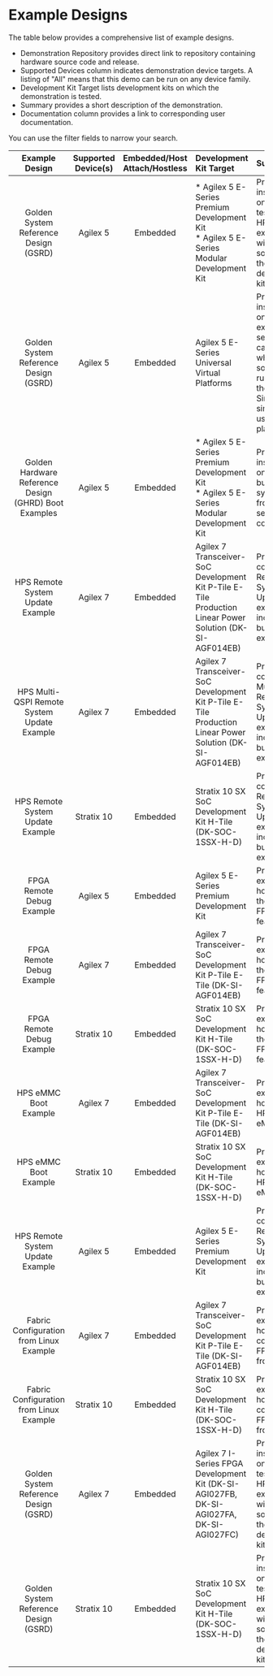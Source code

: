 # **Example Designs**

The table below provides a comprehensive list of example designs. 

* Demonstration Repository provides direct link to repository containing hardware source code and release.
* Supported Devices column indicates demonstration device targets.  A listing of "All" means that this demo can be run on any device family.
* Development Kit Target lists development kits on which the demonstration is tested.
* Summary provides a short description of the demonstration.
* Documentation column provides a link to corresponding user documentation.

You can use the filter fields to narrow your search.

| **Example Design**    | Supported Device(s)    |  Embedded/Host Attach/Hostless | Development Kit Target | Summary | Documentation |
|:---------------:|:----------------:|:--------------------:|:------------------|:------------------------|:------------------------|
| Golden System Reference Design (GSRD)                 | Agilex 5            | Embedded                      | * Agilex 5 E-Series Premium Development Kit</br> * Agilex 5 E-Series Modular Development Kit | Provides instructions on how to test a basic HPS example with software on the development kit | * <a href="https://altera-fpga.github.io/rel-24.3/embedded-designs/agilex-5/e-series/premium/gsrd/ug-gsrd-agx5e-premium/" target="_blank">Agilex 5 E-Series Premium Development Kit GSRD User Guide</a></br>* <a href="https://altera-fpga.github.io/rel-24.3/embedded-designs/agilex-5/e-series/modular/gsrd/ug-gsrd-agx5e-modular/" target="_blank">Agilex 5 E-Series Modular Development Kit GSRD User Guide</a> |
| Golden System Reference Design (GSRD)                 | Agilex 5            | Embedded                      | Agilex 5 E-Series Universal Virtual Platforms                | Provides instructions on how to exercise several use cases in which HPS software is running on the Intel Simics simulator using virtual platforms | * <a href="https://altera-fpga.github.io/rel-24.3/embedded-designs/agilex-5/common/virtual-platforms/linux-gsrd/ug-linux-gsrd-agilex5-virtual-platforms/" target="_blank">Agilex™ 5 Intel Simics Virtual Platform Example User Guide - Linux GSRD</a> </br>* <a href="https://altera-fpga.github.io/rel-24.3/embedded-designs/agilex-5/common/virtual-platforms/zephyr-gsrd/ug-zephyr-gsrd-agilex5-virtual-platforms/" target="_blank">Agilex™ 5 Intel Simics Virtual Platform Example User Guide - Zephyr GSRD</a> |
| Golden Hardware Reference Design (GHRD) Boot Examples | Agilex 5            | Embedded                      | * Agilex 5 E-Series Premium Development Kit</br> * Agilex 5 E-Series Modular Development Kit | Provides instructions on how to build Linux systems from separate components | * <a href="https://altera-fpga.github.io/rel-24.3/embedded-designs/agilex-5/e-series/premium/boot-examples/ug-linux-boot-agx5e-premium/" target="_blank">Agilex 5 E-Series Premium Development Kit GHRD Linux Boot Examples</a></br> * <a href="https://altera-fpga.github.io/rel-24.3/embedded-designs/agilex-5/e-series/modular/boot-examples/ug-linux-boot-agx5e-modular/" target="_blank">Agilex 5 E-Series Modular Development Kit GHRD Linux Boot Examples</a> |
| HPS Remote System Update Example                      | Agilex 7            | Embedded                      | Agilex 7 Transceiver-SoC Development Kit P-Tile E-Tile Production Linear Power Solution (DK-SI-AGF014EB) | Provides a complete Remote System Update example including build and execution | <a href="https://altera-fpga.github.io/rel-24.3/embedded-designs/agilex-7/f-series/soc/rsu/ug-rsu-agx7f-soc/" target="_blank">Agilex 7 HPS Remote System Update Example</a> |
| HPS Multi-QSPI Remote System Update Example           | Agilex 7            | Embedded                      | Agilex 7 Transceiver-SoC Development Kit P-Tile E-Tile Production Linear Power Solution (DK-SI-AGF014EB) | Provides a complete Multi-QSPI Remote System Update example including build and execution | <a href="https://altera-fpga.github.io/rel-24.3/embedded-designs/agilex-7/f-series/soc/rsu/ug-rsu-multiqspi-agx7f-soc/" target="_blank">Agilex 7 HPS Multi-QSPI Remote System Update Example</a> |
| HPS Remote System Update Example                      | Stratix 10          | Embedded                      | Stratix 10 SX SoC Development Kit H-Tile (DK-SOC-1SSX-H-D)   | Provides a complete Remote System Update example including build and execution | <a href="https://altera-fpga.github.io/rel-24.3/embedded-designs/stratix-10/sx/soc/rsu/ug-rsu-s10sx-soc/" target="_blank">Stratix 10 HPS Remote System Update Example</a> |
| FPGA Remote Debug Example                             | Agilex 5            | Embedded                      | Agilex 5 E-Series Premium Development Kit                    | Provides an example of how to use the remote FPGA debug feature | <a href="https://altera-fpga.github.io/rel-24.3/embedded-designs/agilex-5/e-series/premium/remote-debug/ug-remote-debug-agx5e-premium/" target="_blank">Agilex 5 FPGA Remote Debug Example</a> |
| FPGA Remote Debug Example                             | Agilex 7            | Embedded                      | Agilex 7 Transceiver-SoC Development Kit P-Tile E-Tile (DK-SI-AGF014EB) | Provides an example of how to use the remote FPGA debug feature | <a href="https://altera-fpga.github.io/rel-24.3/embedded-designs/agilex-7/f-series/soc/remote-debug/ug-remote-debug-agx7f-soc/" target="_blank">Agilex 7 FPGA Remote Debug Example</a> |
| FPGA Remote Debug Example                             | Stratix 10          | Embedded                      | Stratix 10 SX SoC Development Kit H-Tile (DK-SOC-1SSX-H-D)   | Provides an example of how to use the remote FPGA debug feature | <a href="https://altera-fpga.github.io/rel-24.3/embedded-designs/stratix-10/sx/soc/remote-debug/ug-remote-debug-s10sx-soc/" target="_blank">Stratix 10 FPGA Remote Debug Example</a> |
| HPS eMMC Boot Example                                 | Agilex 7            | Embedded                      | Agilex 7 Transceiver-SoC Development Kit P-Tile E-Tile (DK-SI-AGF014EB) | Provides an example of how to boot HPS from eMMC             | <a href="https://altera-fpga.github.io/rel-24.3/embedded-designs/agilex-7/f-series/soc/emmc/ug-emmc-agx7f-soc/" target="_blank">Agilex 7 HPS eMMC Boot Example</a> |
| HPS eMMC Boot Example                                 | Stratix 10          | Embedded                      | Stratix 10 SX SoC Development Kit H-Tile (DK-SOC-1SSX-H-D)   | Provides an example of how to boot HPS from eMMC             | <a href="https://altera-fpga.github.io/rel-24.3/embedded-designs/stratix-10/sx/soc/emmc/ug-emmc-s10sx-soc/" target="_blank">Stratix 10 HPS eMMC Boot Example</a> |
| HPS Remote System Update Example                      | Agilex 5            | Embedded                      | Agilex 5 E-Series Premium Development Kit                    | Provides a complete Remote System Update example including build and execution | <a href="https://altera-fpga.github.io/rel-24.3/embedded-designs/agilex-5/e-series/premium/rsu/ug-rsu-agx5e-soc/" target="_blank">Agilex 5 HPS Remote System Update Example</a> |
| Fabric Configuration from Linux Example               | Agilex 7            | Embedded                      | Agilex 7 Transceiver-SoC Development Kit P-Tile E-Tile (DK-SI-AGF014EB) | Provides an example of how to configure FPGA fabric from Linux | <a href="https://altera-fpga.github.io/rel-24.3/embedded-designs/agilex-7/f-series/soc/fabric-config/ug-linux-fabric-config-agx7f-soc/" target="_blank">Agilex 7 Fabric Configuration from Linux Example</a> |
| Fabric Configuration from Linux Example               | Stratix 10          | Embedded                      | Stratix 10 SX SoC Development Kit H-Tile (DK-SOC-1SSX-H-D)   | Provides an example of how to configure FPGA fabric from Linux | <a href="https://altera-fpga.github.io/rel-24.3/embedded-designs/stratix-10/sx/soc/fabric-config/ug-linux-fabric-config-s10sx-soc/" target="_blank">Stratix 10 Fabric Configuration from Linux Example</a> |
| Golden System Reference Design (GSRD)                 | Agilex 7            | Embedded                      | Agilex 7 I-Series FPGA Development Kit (DK-SI-AGI027FB, DK-SI-AGI027FA, DK-SI-AGI027FC) | Provides instructions on how to test a basic HPS example with software on the development kit | <a href="https://altera-fpga.github.io/rel-24.3/embedded-designs/agilex-7/i-series/soc/gsrd/ug-gsrd-agx7i-soc/" target="_blank">Agilex 7 I-Series FPGA Development Kit GSRD User Guide</a> |
| Golden System Reference Design (GSRD)                 | Stratix 10          | Embedded                      | Stratix 10 SX SoC Development Kit H-Tile (DK-SOC-1SSX-H-D)   | Provides instructions on how to test a basic HPS example with software on the development kit | <a href="https://altera-fpga.github.io/rel-24.3/embedded-designs/stratix-10/sx/soc/gsrd/ug-gsrd-s10sx-soc/" target="_blank">Stratix 10 SX SoC Development Kit GSRD User Guide</a> |

